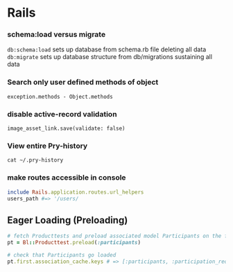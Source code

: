 # Rails
### schema:load versus migrate
`db:schema:load` sets up database from schema.rb file deleting all data  
`db:migrate` sets up database structure from db/migrations sustaining all data  


### Search only user defined methods of object  
`exception.methods - Object.methods`  
### disable active-record validation
`image_asset_link.save(validate: false)`   

### View entire Pry-history
`cat ~/.pry-history`	

### make routes accessible in console  

```ruby 
include Rails.application.routes.url_helpers
users_path #=> '/users/
```

## Eager Loading (Preloading)
```ruby
# fetch Producttests and preload associated model Participants on the fly  
pt = Bl::Producttest.preload(:participants)

# check that Participants go loaded
pt.first.association_cache.keys # => [:participants, :participation_requests]
```
